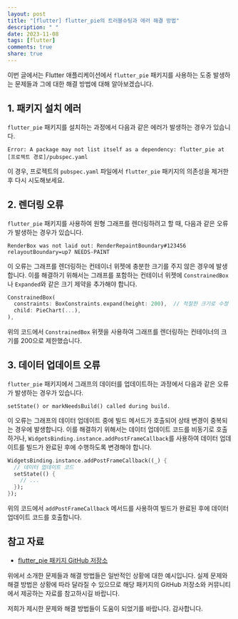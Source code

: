 ```yaml
---
layout: post
title: "[flutter] flutter_pie의 트러블슈팅과 에러 해결 방법"
description: " "
date: 2023-11-08
tags: [flutter]
comments: true
share: true
---
```


이번 글에서는 Flutter 애플리케이션에서 `flutter_pie` 패키지를 사용하는 도중 발생하는 문제들과 그에 대한 해결 방법에 대해 알아보겠습니다.

## 1. 패키지 설치 에러

`flutter_pie` 패키지를 설치하는 과정에서 다음과 같은 에러가 발생하는 경우가 있습니다.

```
Error: A package may not list itself as a dependency: flutter_pie at [프로젝트 경로]/pubspec.yaml
```

이 경우, 프로젝트의 `pubspec.yaml` 파일에서 `flutter_pie` 패키지의 의존성을 제거한 후 다시 시도해보세요.

## 2. 렌더링 오류

`flutter_pie` 패키지를 사용하여 원형 그래프를 렌더링하려고 할 때, 다음과 같은 오류가 발생하는 경우가 있습니다.

```
RenderBox was not laid out: RenderRepaintBoundary#123456 relayoutBoundary=up7 NEEDS-PAINT
```

이 오류는 그래프를 렌더링하는 컨테이너 위젯에 충분한 크기를 주지 않은 경우에 발생합니다. 이를 해결하기 위해서는 그래프를 포함하는 컨테이너 위젯에 `ConstrainedBox`나 `Expanded`와 같은 크기 제약을 추가해야 합니다. 

```dart
ConstrainedBox(
  constraints: BoxConstraints.expand(height: 200),  // 적절한 크기로 수정
  child: PieChart(...),
),
```

위의 코드에서 `ConstrainedBox` 위젯을 사용하여 그래프를 렌더링하는 컨테이너의 크기를 200으로 제한했습니다.

## 3. 데이터 업데이트 오류

`flutter_pie` 패키지에서 그래프의 데이터를 업데이트하는 과정에서 다음과 같은 오류가 발생하는 경우가 있습니다.

```
setState() or markNeedsBuild() called during build.
```

이 오류는 그래프의 데이터 업데이트 중에 빌드 메서드가 호출되어 상태 변경이 중복되는 경우에 발생합니다. 이를 해결하기 위해서는 데이터 업데이트 코드를 비동기로 호출하거나, `WidgetsBinding.instance.addPostFrameCallback`를 사용하여 데이터 업데이트를 빌드가 완료된 후에 수행하도록 변경해야 합니다.

```dart
WidgetsBinding.instance.addPostFrameCallback((_) {
  // 데이터 업데이트 코드
  setState(() {
    // ...
  });
});
```

위의 코드에서 `addPostFrameCallback` 메서드를 사용하여 빌드가 완료된 후에 데이터 업데이트 코드를 호출합니다.

## 참고 자료

- [flutter_pie 패키지 GitHub 저장소](https://github.com/dent10/flutter_pie)

위에서 소개한 문제들과 해결 방법들은 일반적인 상황에 대한 예시입니다. 실제 문제와 해결 방법은 상황에 따라 달라질 수 있으므로 해당 패키지의 GitHub 저장소와 커뮤니티에서 제공하는 자료를 참고하시길 바랍니다.

저희가 제시한 문제와 해결 방법들이 도움이 되었기를 바랍니다. 감사합니다.